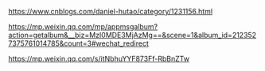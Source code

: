 https://www.cnblogs.com/daniel-hutao/category/1231156.html


https://mp.weixin.qq.com/mp/appmsgalbum?action=getalbum&__biz=MzI0MDE3MjAzMg==&scene=1&album_id=2123527375761014785&count=3#wechat_redirect

https://mp.weixin.qq.com/s/itNbhuYYF873Ff-RbBnZTw
